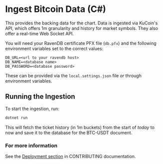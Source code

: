 # Ingest Bitcoin Data (C#)

This provides the backing data for the chart. Data is ingested via KuCoin's API, which offers 1m granularity and history for market symbols. They also offer a real-time Web Socket API.

You will need your RavenDB certificate PFX file (`db.pfx`) and the following environment variables set to the correct values:

```
DB_URL=<url to your ravendb host>
DB_NAME=<database name>
DB_PASSWORD=<database password>
```

These can be provided via the `local.settings.json` file _or_ through environment variables.

## Running the Ingestion

To start the ingestion, run:

```sh
dotnet run
```

This will fetch the ticket history (in 1m buckets) from the start of _today_ to now and save it to the database for the BTC-USDT document.

### For more information

See the [Deployment section](../../CONTRIBUTING.md) in CONTRIBUTING documentation.